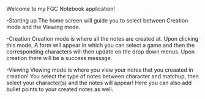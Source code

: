 Welcome to my FGC Notebook application!

-Starting up
The home screen will guide you to select between Creation mode and the Viewing mode.

-Creation
Creation mode is where all the notes are created at. Upon clicking this mode, A form will appear in which you can select a game and then the corresponding characters will then update on the drop down menus. Upon creation there will be a success message.

-Viewing
Viewing mode is where you view your notes that you creaated in creation! You select the type of notes between character and matchup, then select your character(s) and the notes will appear! Here you can also add bullet points to your created notes as well.
